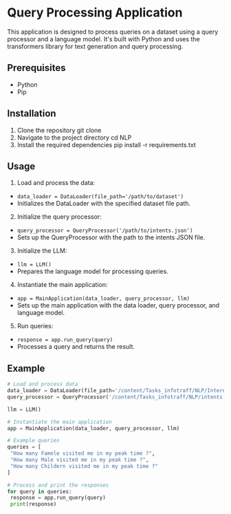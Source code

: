 # Query Processing Application

This application is designed to process queries on a dataset using a query processor and a language model. It's built with Python and uses the transformers library for text generation and query processing.

## Prerequisites

- Python
- Pip

## Installation

1. Clone the repository
git clone
2. Navigate to the project directory
cd NLP
3. Install the required dependencies
pip install -r requirements.txt

## Usage

1. Load and process the data:

- `data_loader = DataLoader(file_path='/path/to/dataset')`
- Initializes the DataLoader with the specified dataset file path.

2. Initialize the query processor:

- `query_processor = QueryProcessor('/path/to/intents.json')`
- Sets up the QueryProcessor with the path to the intents JSON file.

3. Initialize the LLM:

- `llm = LLM()`
- Prepares the language model for processing queries.

4. Instantiate the main application:

- `app = MainApplication(data_loader, query_processor, llm)`
- Sets up the main application with the data loader, query processor, and language model.

5. Run queries:

- `response = app.run_query(query)`
- Processes a query and returns the result.

## Example

```python
# Load and process data
data_loader = DataLoader(file_path='/content/Tasks_infotraff/NLP/Intern NLP Dataset.xlsx')
query_processor = QueryProcessor('/content/Tasks_infotraff/NLP/intents.json')

llm = LLM()

# Instantiate the main application
app = MainApplication(data_loader, query_processor, llm)

# Example queries
queries = [
 "How many Famele visited me in my peak time ?",
 "How many Male visited me in my peak time ?",
 "How many Childern visited me in my peak time ?"
]

# Process and print the responses
for query in queries:
 response = app.run_query(query)
 print(response)
